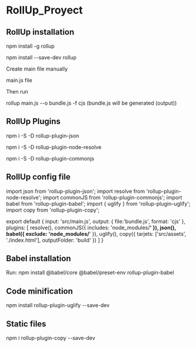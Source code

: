 # RollUp_Proyect


## RollUp installation


npm install -g rollup

npm install --save-dev rollup

Create main file manually

main.js file 

Then run

rollup main.js --o bundle.js -f cjs (bundle.js will be generated (output))

## RollUp Plugins

npm i -S -D rollup-plugin-json

npm i -S -D rollup-plugin-node-resolve

npm i -S -D rollup-plugin-commonjs


## RollUp config file

import json from 'rollup-plugin-json';
import resolve from 'rollup-plugin-node-resolve';
import commonJS from 'rollup-plugin-commonjs';
import babel from 'rollup-plugin-babel';
import { uglify } from 'rollup-plugin-uglify';
import copy from 'rollup-plugin-copy';

export default {
    input: 'src/main.js',
    output: {
        file:'bundle.js',
        format: 'cjs'
    },
    plugins: [
        resolve(),
        commonJS({
            includes: 'node_modules/**'
        }),
        json(),
        babel({
            exclude: 'node_modules/**'
        }),
        uglify(),
        copy({
            tarjets: ['src/assets', './index.html'],
            outputFolder: 'build'
        })
    ]
}

## Babel installation

Run: npm install @babel/core @babel/preset-env rollup-plugin-babel


## Code minification

npm install rollup-plugin-uglify --save-dev

## Static files

npm i rollup-plugin-copy --save-dev







